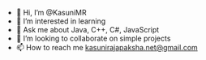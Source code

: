 - 👋 Hi, I’m @KasuniMR
- 👀 I’m interested in learning
- 🌱 Ask me about Java, C++, C#, JavaScript
- 💞️ I’m looking to collaborate on simple projects
- 📫 How to reach me kasunirajapaksha.net@gmail.com

<!---
KasuniMR/KasuniMR is a ✨ special ✨ repository because its `README.md` (this file) appears on your GitHub profile.
You can click the Preview link to take a look at your changes.
--->
